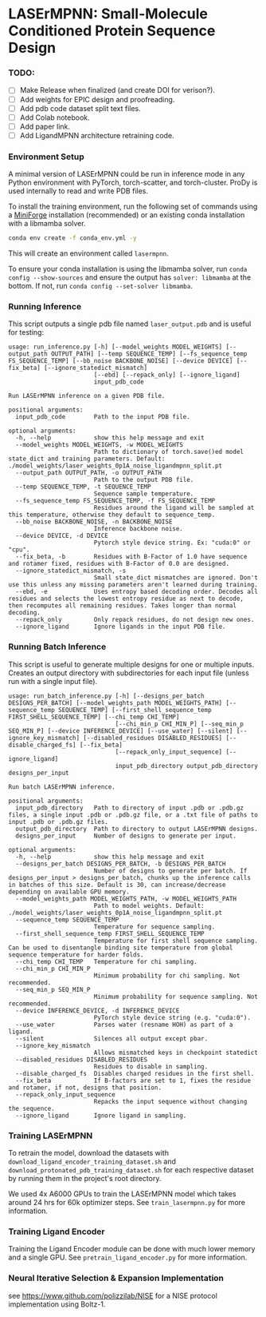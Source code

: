 # LASErMPNN: Small-Molecule Conditioned Protein Sequence Design

### TODO:

- [ ] Make Release when finalized (and create DOI for verison?).
- [ ] Add weights for EPIC design and proofreading.
- [ ] Add pdb code dataset split text files.
- [ ] Add Colab notebook.
- [ ] Add paper link.
- [ ] Add LigandMPNN architecture retraining code.

### Environment Setup

A minimal version of LASErMPNN could be run in inference mode in any Python environment with PyTorch, torch-scatter, and torch-cluster. 
ProDy is used internally to read and write PDB files.

To install the training environment, run the following set of commands using a [MiniForge](https://github.com/conda-forge/miniforge/releases/tag/24.11.3-2) installation (recommended) or an existing conda installation with a libmamba solver.

```bash
conda env create -f conda_env.yml -y
```

This will create an environment called `lasermpnn`.

To ensure your conda installation is using the libmamba solver, run `conda config --show-sources` 
and ensure the output has `solver: libmamba` at the bottom. 
If not, run `conda config --set-solver libmamba`.


### Running Inference

This script outputs a single pdb file named `laser_output.pdb` and is useful for testing:


```text
usage: run_inference.py [-h] [--model_weights MODEL_WEIGHTS] [--output_path OUTPUT_PATH] [--temp SEQUENCE_TEMP] [--fs_sequence_temp FS_SEQUENCE_TEMP] [--bb_noise BACKBONE_NOISE] [--device DEVICE] [--fix_beta] [--ignore_statedict_mismatch]
                        [--ebd] [--repack_only] [--ignore_ligand]
                        input_pdb_code

Run LASErMPNN inference on a given PDB file.

positional arguments:
  input_pdb_code        Path to the input PDB file.

optional arguments:
  -h, --help            show this help message and exit
  --model_weights MODEL_WEIGHTS, -w MODEL_WEIGHTS
                        Path to dictionary of torch.save()ed model state_dict and training parameters. Default: ./model_weights/laser_weights_0p1A_noise_ligandmpnn_split.pt
  --output_path OUTPUT_PATH, -o OUTPUT_PATH
                        Path to the output PDB file.
  --temp SEQUENCE_TEMP, -t SEQUENCE_TEMP
                        Sequence sample temperature.
  --fs_sequence_temp FS_SEQUENCE_TEMP, -f FS_SEQUENCE_TEMP
                        Residues around the ligand will be sampled at this temperature, otherwise they default to sequence_temp.
  --bb_noise BACKBONE_NOISE, -n BACKBONE_NOISE
                        Inference backbone noise.
  --device DEVICE, -d DEVICE
                        Pytorch style device string. Ex: "cuda:0" or "cpu".
  --fix_beta, -b        Residues with B-Factor of 1.0 have sequence and rotamer fixed, residues with B-Factor of 0.0 are designed.
  --ignore_statedict_mismatch, -s
                        Small state_dict mismatches are ignored. Don't use this unless any missing parameters aren't learned during training.
  --ebd, -e             Uses entropy based decoding order. Decodes all residues and selects the lowest entropy residue as next to decode, then recomputes all remaining residues. Takes longer than normal decoding.
  --repack_only         Only repack residues, do not design new ones.
  --ignore_ligand       Ignore ligands in the input PDB file.
```


### Running Batch Inference

This script is useful to generate multiple designs for one or multiple inputs. Creates an output directory with subdirectories for each input file (unless run with a single input file).

```text
usage: run_batch_inference.py [-h] [--designs_per_batch DESIGNS_PER_BATCH] [--model_weights_path MODEL_WEIGHTS_PATH] [--sequence_temp SEQUENCE_TEMP] [--first_shell_sequence_temp FIRST_SHELL_SEQUENCE_TEMP] [--chi_temp CHI_TEMP]
                              [--chi_min_p CHI_MIN_P] [--seq_min_p SEQ_MIN_P] [--device INFERENCE_DEVICE] [--use_water] [--silent] [--ignore_key_mismatch] [--disabled_residues DISABLED_RESIDUES] [--disable_charged_fs] [--fix_beta]
                              [--repack_only_input_sequence] [--ignore_ligand]
                              input_pdb_directory output_pdb_directory designs_per_input

Run batch LASErMPNN inference.

positional arguments:
  input_pdb_directory   Path to directory of input .pdb or .pdb.gz files, a single input .pdb or .pdb.gz file, or a .txt file of paths to input .pdb or .pdb.gz files.
  output_pdb_directory  Path to directory to output LASErMPNN designs.
  designs_per_input     Number of designs to generate per input.

optional arguments:
  -h, --help            show this help message and exit
  --designs_per_batch DESIGNS_PER_BATCH, -b DESIGNS_PER_BATCH
                        Number of designs to generate per batch. If designs_per_input > designs_per_batch, chunks up the inference calls in batches of this size. Default is 30, can increase/decrease depending on available GPU memory.
  --model_weights_path MODEL_WEIGHTS_PATH, -w MODEL_WEIGHTS_PATH
                        Path to model weights. Default: ./model_weights/laser_weights_0p1A_noise_ligandmpnn_split.pt
  --sequence_temp SEQUENCE_TEMP
                        Temperature for sequence sampling.
  --first_shell_sequence_temp FIRST_SHELL_SEQUENCE_TEMP
                        Temperature for first shell sequence sampling. Can be used to disentangle binding site temperature from global sequence temperature for harder folds.
  --chi_temp CHI_TEMP   Temperature for chi sampling.
  --chi_min_p CHI_MIN_P
                        Minimum probability for chi sampling. Not recommended.
  --seq_min_p SEQ_MIN_P
                        Minimum probability for sequence sampling. Not recommended.
  --device INFERENCE_DEVICE, -d INFERENCE_DEVICE
                        PyTorch style device string (e.g. "cuda:0").
  --use_water           Parses water (resname HOH) as part of a ligand.
  --silent              Silences all output except pbar.
  --ignore_key_mismatch
                        Allows mismatched keys in checkpoint statedict
  --disabled_residues DISABLED_RESIDUES
                        Residues to disable in sampling.
  --disable_charged_fs  Disables charged residues in the first shell.
  --fix_beta            If B-factors are set to 1, fixes the residue and rotamer, if not, designs that position.
  --repack_only_input_sequence
                        Repacks the input sequence without changing the sequence.
  --ignore_ligand       Ignore ligand in sampling.
```


### Training LASErMPNN

To retrain the model, download the datasets with `download_ligand_encoder_training_dataset.sh` and `download_protonated_pdb_training_dataset.sh` for each respective dataset by running them in the project's root directory.

We used 4x A6000 GPUs to train the LASErMPNN model which takes around 24 hrs for 60k optimizer steps. See `train_lasermpnn.py` for more information.


### Training Ligand Encoder

Training the Ligand Encoder module can be done with much lower memory and a single GPU. See `pretrain_ligand_encoder.py` for more information.


### Neural Iterative Selection & Expansion Implementation

see https://www.github.com/polizzilab/NISE for a NISE protocol implementation using Boltz-1.


